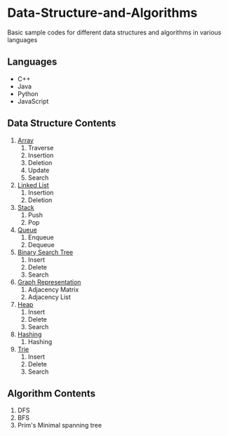 # Data-Structure-and-Algorithms
Basic sample codes for different data structures and algorithms in various languages


## Languages

* C++
* Java
* Python
* JavaScript


## Data Structure Contents

1.  [Array](https://github.com/sultanul-ovi/Data-Structure-and-Algorithms/tree/master/Data%20Structure/Array)
    1. Traverse
    2. Insertion
    3. Deletion
    4. Update
    5. Search
2.  [Linked List](https://github.com/sultanul-ovi/Data-Structure-and-Algorithms/tree/master/Data%20Structure/Linked_List)
    1. Insertion
    2. Deletion
3.  [Stack](https://github.com/sultanul-ovi/Data-Structure-and-Algorithms/tree/master/Data%20Structure/Stack)
    1. Push
    2. Pop
4.  [Queue](https://github.com/sultanul-ovi/Data-Structure-and-Algorithms/tree/master/Data%20Structure/Queue)
    1. Enqueue
    2. Dequeue
5.  [Binary Search Tree](https://github.com/sultanul-ovi/Data-Structure-and-Algorithms/tree/master/Data%20Structure/Binary_Search_Tree)
    1. Insert
    2. Delete
    3. Search
6.  [Graph Representation](https://github.com/sultanul-ovi/Data-Structure-and-Algorithms/tree/master/Data%20Structure/Graph_Representation)
    1. Adjacency Matrix
    2. Adjacency List
7.  [Heap](https://github.com/sultanul-ovi/Data-Structure-and-Algorithms/tree/master/Data%20Structure/Heap)
    1. Insert
    2. Delete
    3. Search
8.  [Hashing](https://github.com/sultanul-ovi/Data-Structure-and-Algorithms/tree/master/Data%20Structure/Hashing)
    1. Hashing
9.  [Trie](https://github.com/sultanul-ovi/Data-Structure-and-Algorithms/tree/master/Data%20Structure/Trie)
    1. Insert
    2. Delete
    3. Search



## Algorithm Contents

1.  DFS
2.  BFS
3.  Prim's Minimal spanning tree









